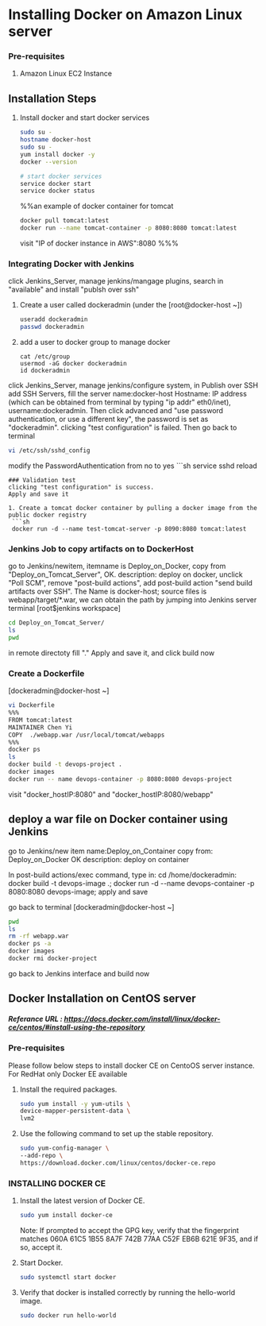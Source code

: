 # Installing Docker on Amazon Linux server

### Pre-requisites
1. Amazon Linux EC2 Instance

## Installation Steps

1. Install docker and start docker services
   ```sh 
   sudo su -
   hostname docker-host
   sudo su -
   yum install docker -y
   docker --version 
   
   # start docker services
   service docker start
   service docker status
   ```
   
   %%an example of docker container for tomcat
   ```sh
   docker pull tomcat:latest
   docker run --name tomcat-container -p 8080:8080 tomcat:latest
   ```
   visit "IP of docker instance in AWS":8080
   %%%
   
### Integrating Docker with Jenkins 
click Jenkins_Server, manage jenkins/mangage plugins, search in "available" and install "publsh over ssh"

1. Create a user called dockeradmin (under the [root@docker-host ~])
   ```sh
   useradd dockeradmin
   passwd dockeradmin
   ```
1. add a user to docker group to manage docker 
   ```
   cat /etc/group
   usermod -aG docker dockeradmin
   id dockeradmin
   ```
 click Jenkins_Server, manage jenkins/configure system, in Publish over SSH add SSH Servers, fill the server name:docker-host
 Hostname: IP address (which can be obtained from terminal by typing "ip addr" eth0/inet), username:dockeradmin. Then click advanced
 and "use password authentication, or use a different key", the password is set as "dockeradmin". clicking "test configuration" is failed. Then go back to terminal
  ```sh
  vi /etc/ssh/sshd_config
  ```
  modify the PasswordAuthentication from no to yes
    ```sh
  service sshd reload
  ```
### Validation test
clicking "test configuration" is success. 
Apply and save it

1. Create a tomcat docker container by pulling a docker image from the public docker registry
   ```sh
   docker run -d --name test-tomcat-server -p 8090:8080 tomcat:latest
   ```

### Jenkins Job to copy artifacts on to DockerHost 
go to Jenkins/newitem, itemname is Deploy_on_Docker, copy from "Deploy_on_Tomcat_Server", OK. description: deploy on docker, unclick "Poll SCM", remove "post-build actions", add post-build action "send build artifacts over SSH". The Name is docker-host; source files is webapp/target/*.war, we can obtain the path by jumping into Jenkins server terminal [root$jenkins workspace]
```sh
cd Deploy_on_Tomcat_Server/ 
ls
pwd
```
in remote directoty fill "." Apply and save it, and click build now

### Create a Dockerfile
[dockeradmin@docker-host ~]

```sh
vi Dockerfile
%%%
FROM tomcat:latest
MAINTAINER Chen Yi
COPY  ./webapp.war /usr/local/tomcat/webapps
%%%
docker ps
ls
docker build -t devops-project .
docker images
docker run -- name devops-container -p 8080:8080 devops-project
```

visit "docker_hostIP:8080" and "docker_hostIP:8080/webapp" 

## deploy a war file on Docker container using Jenkins
go to Jenkins/new item
name:Deploy_on_Container
copy from: Deploy_on_Docker
OK
description: deploy on container

In post-build actions/exec command, type in:
cd /home/dockeradmin: docker build -t devops-image .; docker run -d --name devops-container -p 8080:8080 devops-image;
apply and save

go back to terminal [dockeradmin@docker-host ~]
```sh
pwd
ls
rm -rf webapp.war
docker ps -a
docker images
docker rmi docker-project
```
go back to Jenkins interface and build now

## Docker Installation on CentOS server
##### Referance URL : https://docs.docker.com/install/linux/docker-ce/centos/#install-using-the-repository
### Pre-requisites

Please follow below steps to install docker CE on CentoOS server instance. For RedHat only Docker EE available 

1. Install the required packages.

   ```sh 
   sudo yum install -y yum-utils \
   device-mapper-persistent-data \
   lvm2
   ```
  
1. Use the following command to set up the stable repository.
 
   ```sh 
   sudo yum-config-manager \
   --add-repo \
   https://download.docker.com/linux/centos/docker-ce.repo
   ```

### INSTALLING DOCKER CE

1. Install the latest version of Docker CE.
   ```sh 
   sudo yum install docker-ce
   ```

   Note: If prompted to accept the GPG key, verify that the fingerprint matches 
060A 61C5 1B55 8A7F 742B 77AA C52F EB6B 621E 9F35, and if so, accept it.

1. Start Docker.
   ```sh 
   sudo systemctl start docker
   ```

1. Verify that docker is installed correctly by running the hello-world image.
   ```sh
   sudo docker run hello-world
   ```
